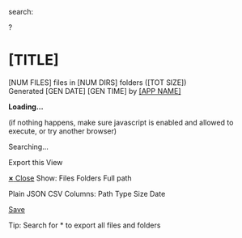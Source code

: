 <span class="app_header_icon"></span>

search:

?

# \[TITLE\]

\[NUM FILES\] files in \[NUM DIRS\] folders (<span id="tot_size">\[TOT SIZE\]</span>)  
Generated \[GEN DATE\] \[GEN TIME\] by [\[APP NAME\]](%5BAPP%20LINK%5D)

**Loading...**

(if nothing happens, make sure javascript is enabled and allowed to execute, or try another browser)

Searching...

Export this View

<span id="list_footer_info_label"></span>

<a href="#" id="export_close" class="export_close"><strong>×</strong> Close</a> Show: Files Folders Full path

Plain JSON CSV <span id="export_options_columns"> Columns: Path Type Size Date </span>

<a href="#" id="export_save">Save</a>

Tip: Search for \* to export all files and folders
